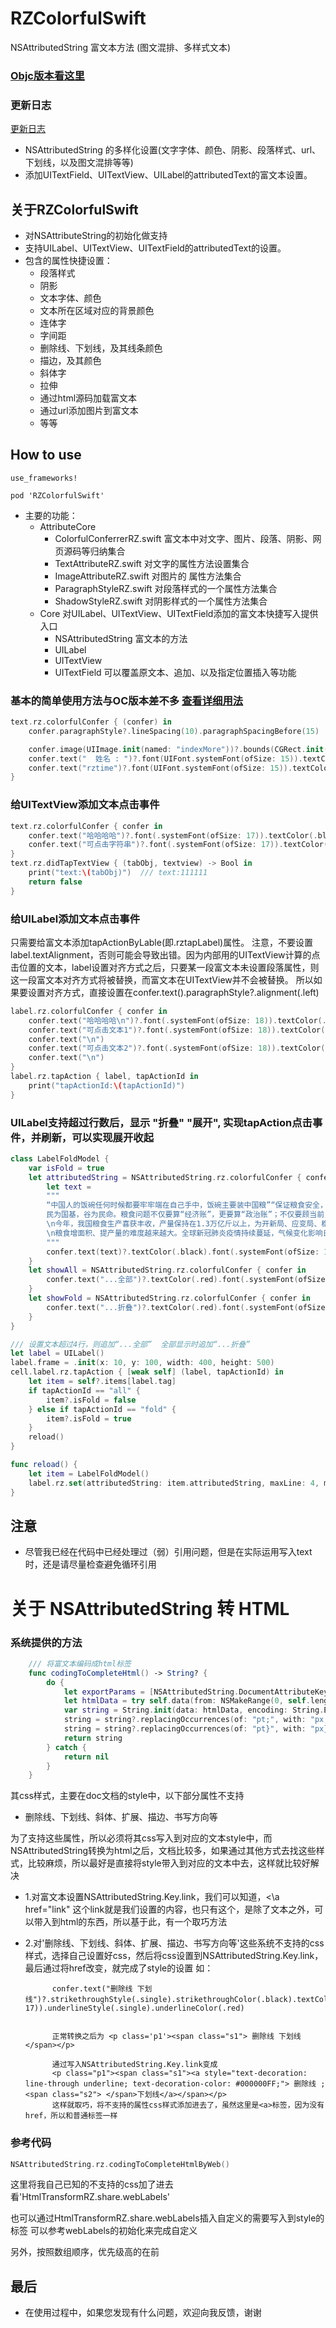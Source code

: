 # RZColorfulSwift
NSAttributedString 富文本方法 (图文混排、多样式文本)

### [Objc版本看这里](https://github.com/rztime/RZColorful)
### 更新日志
[更新日志](https://github.com/rztime/RZColorfulSwift/blob/master/UpdateLog.md)

* NSAttributedString 的多样化设置(文字字体、颜色、阴影、段落样式、url、下划线，以及图文混排等等)
* 添加UITextField、UITextView、UILabel的attributedText的富文本设置。


## 关于RZColorfulSwift
* 对NSAttributeString的初始化做支持
* 支持UILabel、UITextView、UITextField的attributedText的设置。
* 包含的属性快捷设置：
    * 段落样式
    * 阴影
    * 文本字体、颜色
    * 文本所在区域对应的背景颜色
    * 连体字
    * 字间距
    * 删除线、下划线，及其线条颜色
    * 描边，及其颜色
    * 斜体字
    * 拉伸
    * 通过html源码加载富文本
    * 通过url添加图片到富文本
    * 等等
## How to use
```
use_frameworks!

pod 'RZColorfulSwift'
```
* 主要的功能：
    * AttributeCore
        * ColorfulConferrerRZ.swift                         富文本中对文字、图片、段落、阴影、网页源码等归纳集合
        * TextAttributeRZ.swift                                对文字的属性方法设置集合
        * ImageAttributeRZ.swift                            对图片的 属性方法集合
        * ParagraphStyleRZ.swift                           对段落样式的一个属性方法集合
        * ShadowStyleRZ.swift                               对阴影样式的一个属性方法集合
    * Core 对UILabel、UITextView、UITextField添加的富文本快捷写入提供入口
        * NSAttributedString       富文本的方法
        * UILabel                       
        * UITextView
        * UITextField
可以覆盖原文本、追加、以及指定位置插入等功能
    
### 基本的简单使用方法与OC版本差不多 [查看详细用法](https://github.com/rztime/RZColorful)
```swift
text.rz.colorfulConfer { (confer) in
    confer.paragraphStyle?.lineSpacing(10).paragraphSpacingBefore(15)

    confer.image(UIImage.init(named: "indexMore"))?.bounds(CGRect.init(x: 0, y: 0, width: 20, height: 20))
    confer.text("  姓名 : ")?.font(UIFont.systemFont(ofSize: 15)).textColor(.gray)
    confer.text("rztime")?.font(UIFont.systemFont(ofSize: 15)).textColor(.black)
}

```

### 给UITextView添加文本点击事件
```swift
text.rz.colorfulConfer { confer in
    confer.text("哈哈哈哈")?.font(.systemFont(ofSize: 17)).textColor(.black)
    confer.text("可点击字符串")?.font(.systemFont(ofSize: 17)).textColor(.red).tapAction("111111")
} 
text.rz.didTapTextView { (tabObj, textview) -> Bool in
    print("text:\(tabObj)")  /// text:111111
    return false
}

```


### 给UILabel添加文本点击事件

只需要给富文本添加tapActionByLable(即.rztapLabel)属性。
注意，不要设置label.textAlignment，否则可能会导致出错。因为内部用的UITextView计算的点击位置的文本，label设置对齐方式之后，只要某一段富文本未设置段落属性，则这一段富文本对齐方式将被替换，而富文本在UITextView并不会被替换。
所以如果要设置对齐方式，直接设置在confer.text().paragraphStyle?.alignment(.left)
```swift
label.rz.colorfulConfer { confer in
    confer.text("哈哈哈哈\n")?.font(.systemFont(ofSize: 18)).textColor(.black)
    confer.text("可点击文本1")?.font(.systemFont(ofSize: 18)).textColor(.red).tapActionByLable("1111").paragraphStyle?.alignment(.left)
    confer.text("\n")
    confer.text("可点击文本2")?.font(.systemFont(ofSize: 18)).textColor(.red).tapActionByLable("22222").paragraphStyle?.alignment(.center)
    confer.text("\n")
}
label.rz.tapAction { label, tapActionId in
    print("tapActionId:\(tapActionId)")
}

```

### UILabel支持超过行数后，显示 "折叠"  "展开", 实现tapAction点击事件，并刷新，可以实现展开收起

```swift
class LabelFoldModel {
    var isFold = true
    let attributedString = NSAttributedString.rz.colorfulConfer { confer in
        let text =
        """
        “中国人的饭碗任何时候都要牢牢端在自己手中，饭碗主要装中国粮”“保证粮食安全，大家都有责任，党政同责要真正见效”，习近平总书记强调指出。
        民为国基，谷为民命。粮食问题不仅要算“经济账”，更要算“政治账”；不仅要顾当前，还要看长远。
        \n今年，我国粮食生产喜获丰收，产量保持在1.3万亿斤以上，为开新局、应变局、稳大局发挥重要作用。但也要看到，当前我国粮食需求刚性增长，资源环境约束日益趋紧
        \n粮食增面积、提产量的难度越来越大。全球新冠肺炎疫情持续蔓延，气候变化影响日益加剧，保障粮食供应链稳定难度加大。
        """
        confer.text(text)?.textColor(.black).font(.systemFont(ofSize: 16))
    }
    let showAll = NSAttributedString.rz.colorfulConfer { confer in
        confer.text("...全部")?.textColor(.red).font(.systemFont(ofSize: 16)).tapActionByLable("all")
    }
    let showFold = NSAttributedString.rz.colorfulConfer { confer in
        confer.text("...折叠")?.textColor(.red).font(.systemFont(ofSize: 16)).tapActionByLable("fold")
    }
}

/// 设置文本超过4行，则追加“...全部”  全部显示时追加“...折叠”  
let label = UILabel()
label.frame = .init(x: 10, y: 100, width: 400, height: 500)
cell.label.rz.tapAction { [weak self] (label, tapActionId) in
    let item = self?.items[label.tag]
    if tapActionId == "all" {
        item?.isFold = false
    } else if tapActionId == "fold" {
        item?.isFold = true
    }
    reload()
}

func reload() {
    let item = LabelFoldModel()
    label.rz.set(attributedString: item.attributedString, maxLine: 4, maxWidth: 400, isFold: item.isFold, showAllText: item.showAll, showFoldText: item.showFold)
}

```


## 注意

* 尽管我已经在代码中已经处理过（弱）引用问题，但是在实际运用写入text时，还是请尽量检查避免循环引用


# 关于 NSAttributedString 转 HTML

### 系统提供的方法
```swift
    /// 将富文本编码成html标签
    func codingToCompleteHtml() -> String? {
        do {
            let exportParams = [NSAttributedString.DocumentAttributeKey.documentType: NSAttributedString.DocumentType.html]
            let htmlData = try self.data(from: NSMakeRange(0, self.length), documentAttributes: exportParams)
            var string = String.init(data: htmlData, encoding: String.Encoding.utf8)
            string = string?.replacingOccurrences(of: "pt;", with: "px;")
            string = string?.replacingOccurrences(of: "pt}", with: "px}")
            return string
        } catch {
            return nil
        }
    }
```
其css样式，主要在doc文档的style中，以下部分属性不支持
* 删除线、下划线、斜体、扩展、描边、书写方向等

为了支持这些属性，所以必须将其css写入到对应的文本style中，而NSAttributedString转换为html之后，文档比较多，如果通过其他方式去找这些样式，比较麻烦，所以最好是直接将style带入到对应的文本中去，这样就比较好解决
* 1.对富文本设置NSAttributedString.Key.link，我们可以知道，\<\a href="link" 这个link就是我们设置的内容，也只有这个，是除了文本之外，可以带入到html的东西，所以基于此，有一个取巧方法
* 2.对'删除线、下划线、斜体、扩展、描边、书写方向等'这些系统不支持的css样式，选择自己设置好css，然后将css设置到NSAttributedString.Key.link，最后通过将href改变，就完成了style的设置
        如：

            confer.text("删除线 下划线")?.strikethroughStyle(.single).strikethroughColor(.black).textColor(.red).font(.systemFont(ofSize: 17)).underlineStyle(.single).underlineColor(.red)
        

            正常转换之后为 <p class='p1'><span class="s1"> 删除线 下划线</span></p>

            通过写入NSAttributedString.Key.link变成
            <p class="p1"><span class="s1"><a style="text-decoration: line-through underline; text-decoration-color: #000000FF;"> 删除线 ;<span class="s2"> </span>下划线</a></span></p>
            这样就取巧，将不支持的属性css样式添加进去了，虽然这里是<a>标签，因为没有href，所以和普通标签一样
        

### 参考代码
```swift 
NSAttributedString.rz.codingToCompleteHtmlByWeb()
```

这里将我自己已知的不支持的css加了进去
看'HtmlTransformRZ.share.webLabels'

也可以通过HtmlTransformRZ.share.webLabels插入自定义的需要写入到style的标签
可以参考webLabels的初始化来完成自定义

另外，按照数组顺序，优先级高的在前

## 最后
* 在使用过程中，如果您发现有什么问题，欢迎向我反馈，谢谢
